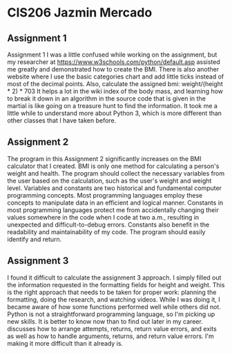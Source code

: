 # CIS206 Jazmin Mercado

## Assignment 1
 Assignment 1 I was a little confused while working on the assignment, but my researcher at https://www.w3schools.com/python/default.asp assisted me greatly and demonstrated how to create the BMI. There is also another website where I use the basic categories chart and add little ticks instead of most of the decimal points. Also, calculate the assigned bmi: weight/(height * 2) * 703 It helps a lot in the wiki index of the body mass, and learning how to break it down in an algorithm in the source code that is given in the martial is like going on a treasure hunt to find the information. It took me a little while to understand more about Python 3, which is more different than other classes that I have taken before. 

## Assignment 2
The program in this Assignment 2 significantly increases on the BMI calculator that I created. BMI is only one method for calculating a person's weight and health. The program should collect the necessary variables from the user based on the calculation, such as the user's weight and weight level. Variables and constants are two historical and fundamental computer programming concepts. Most programming languages employ these concepts to manipulate data in an efficient and logical manner. Constants in most programming languages protect me from accidentally changing their values somewhere in the code when I code at two a.m., resulting in unexpected and difficult-to-debug errors. Constants also benefit in the readability and maintainability of my code. The program should easily identify and return.

## Assignment 3
I found it difficult to calculate the assignment 3 approach. I simply filled out the information requested in the formatting fields for height and weight. This is the right approach that needs to be taken for proper work: planning the formatting, doing the research, and watching videos. While I was doing it, I became aware of how some functions performed well while others did not. Python is not a straightforward programming language, so I'm picking up new skills. It is better to know now than to find out later in my career. discusses how to arrange attempts, returns, return value errors, and exits as well as how to handle arguments, returns, and return value errors. I'm making it more difficult than it already is.
